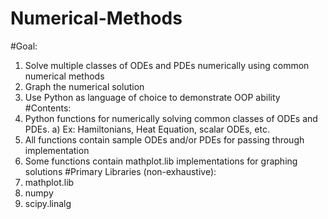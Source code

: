 # Numerical-Methods 
#Goal: 
  1) Solve multiple classes of ODEs and PDEs numerically using common numerical methods 
  2) Graph the numerical solution 
  2) Use Python as language of choice to demonstrate OOP ability
#Contents: 
  1) Python functions for numerically solving common classes of ODEs and PDEs. 
    a) Ex: Hamiltonians, Heat Equation, scalar ODEs, etc.
  2) All functions contain sample ODEs and/or PDEs for passing through implementation
  3) Some functions contain mathplot.lib implementations for graphing solutions 
#Primary Libraries (non-exhaustive): 
  1) mathplot.lib
  2) numpy 
  3) scipy.linalg
  
